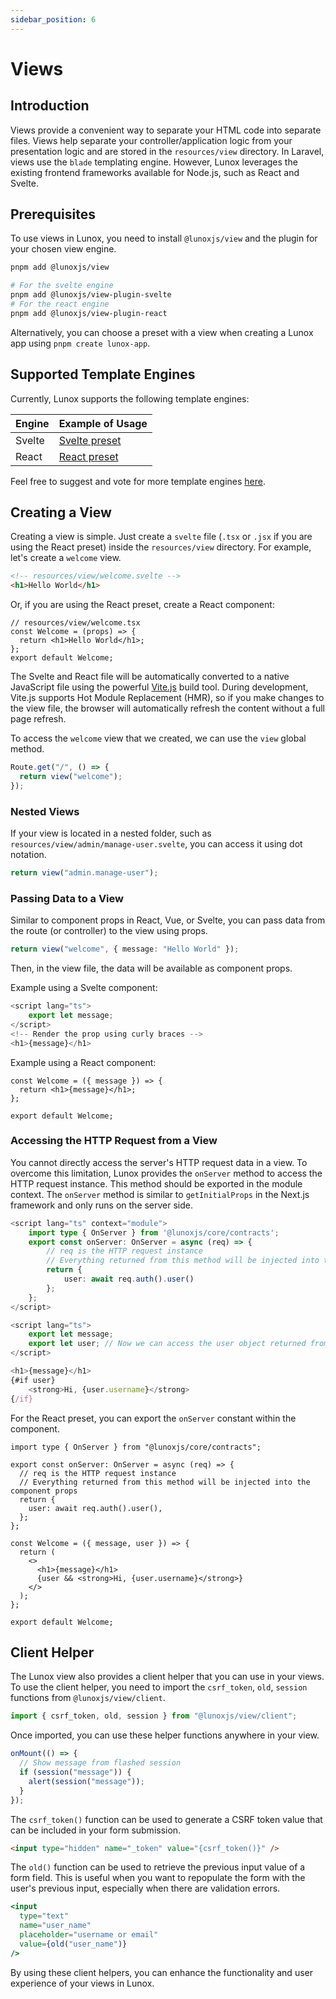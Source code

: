 ```yaml
---
sidebar_position: 6
---
```


# Views

## Introduction

Views provide a convenient way to separate your HTML code into separate files. Views help separate your controller/application logic from your presentation logic and are stored in the `resources/view` directory. In Laravel, views use the `blade` templating engine. However, Lunox leverages the existing frontend frameworks available for Node.js, such as React and Svelte.

## Prerequisites

To use views in Lunox, you need to install `@lunoxjs/view` and the plugin for your chosen view engine.

```bash
pnpm add @lunoxjs/view

# For the svelte engine
pnpm add @lunoxjs/view-plugin-svelte
# For the react engine
pnpm add @lunoxjs/view-plugin-react
```

Alternatively, you can choose a preset with a view when creating a Lunox app using `pnpm create lunox-app`.

## Supported Template Engines

Currently, Lunox supports the following template engines:

| Engine | Example of Usage                                                              |
| ------ | ----------------------------------------------------------------------------- |
| Svelte | [Svelte preset](https://github.com/kodepandai/lunox/tree/next/presets/svelte) |
| React  | [React preset](https://github.com/kodepandai/lunox/tree/next/presets/react)   |

Feel free to suggest and vote for more template engines [here](https://github.com/kodepandai/lunox/discussions/23).

## Creating a View

Creating a view is simple. Just create a `svelte` file (`.tsx` or `.jsx` if you are using the React preset) inside the `resources/view` directory. For example, let's create a `welcome` view.

```html
<!-- resources/view/welcome.svelte -->
<h1>Hello World</h1>
```

Or, if you are using the React preset, create a React component:

```tsx
// resources/view/welcome.tsx
const Welcome = (props) => {
  return <h1>Hello World</h1>;
};
export default Welcome;
```

The Svelte and React file will be automatically converted to a native JavaScript file using the powerful [Vite.js](https://vitejs.dev/) build tool. During development, Vite.js supports Hot Module Replacement (HMR), so if you make changes to the view file, the browser will automatically refresh the content without a full page refresh.

To access the `welcome` view that we created, we can use the `view` global method.

```ts
Route.get("/", () => {
  return view("welcome");
});
```

### Nested Views

If your view is located in a nested folder, such as `resources/view/admin/manage-user.svelte`, you can access it using dot notation.

```ts
return view("admin.manage-user");
```

### Passing Data to a View

Similar to component props in React, Vue, or Svelte, you can pass data from the route (or controller) to the view using props.

```ts
return view("welcome", { message: "Hello World" });
```

Then, in the view file, the data will be available as component props.

Example using a Svelte component:

```ts
<script lang="ts">
    export let message;
</script>
<!-- Render the prop using curly braces -->
<h1>{message}</h1>
```

Example using a React component:

```tsx
const Welcome = ({ message }) => {
  return <h1>{message}</h1>;
};

export default Welcome;
```

### Accessing the HTTP Request from a View

You cannot directly access the server's HTTP request data in a view. To overcome this limitation, Lunox provides the `onServer` method to access the HTTP request instance. This method should be exported in the module context. The `onServer` method is similar to `getInitialProps` in the Next.js framework and only runs on the server side.

```ts
<script lang="ts" context="module">
    import type { OnServer } from '@lunoxjs/core/contracts';
    export const onServer: OnServer = async (req) => {
        // req is the HTTP request instance
        // Everything returned from this method will be injected into the component props
        return {
            user: await req.auth().user()
        };
    };
</script>

<script lang="ts">
    export let message;
    export let user; // Now we can access the user object returned from the onServer method
</script>

<h1>{message}</h1>
{#if user}
    <strong>Hi, {user.username}</strong>
{/if}
```

For the React preset, you can export the `onServer` constant within the component.

```tsx
import type { OnServer } from "@lunoxjs/core/contracts";

export const onServer: OnServer = async (req) => {
  // req is the HTTP request instance
  // Everything returned from this method will be injected into the component props
  return {
    user: await req.auth().user(),
  };
};

const Welcome = ({ message, user }) => {
  return (
    <>
      <h1>{message}</h1>
      {user && <strong>Hi, {user.username}</strong>}
    </>
  );
};

export default Welcome;
```

## Client Helper

The Lunox view also provides a client helper that you can use in your views. To use the client helper, you need to import the `csrf_token`, `old`, `session` functions from `@lunoxjs/view/client`.

```ts
import { csrf_token, old, session } from "@lunoxjs/view/client";
```

Once imported, you can use these helper functions anywhere in your view.

```ts
onMount(() => {
  // Show message from flashed session
  if (session("message")) {
    alert(session("message"));
  }
});
```

The `csrf_token()` function can be used to generate a CSRF token value that can be included in your form submission.

```html
<input type="hidden" name="_token" value="{csrf_token()}" />
```

The `old()` function can be used to retrieve the previous input value of a form field. This is useful when you want to repopulate the form with the user's previous input, especially when there are validation errors.

```jsx
<input
  type="text"
  name="user_name"
  placeholder="username or email"
  value={old("user_name")}
/>
```

By using these client helpers, you can enhance the functionality and user experience of your views in Lunox.
